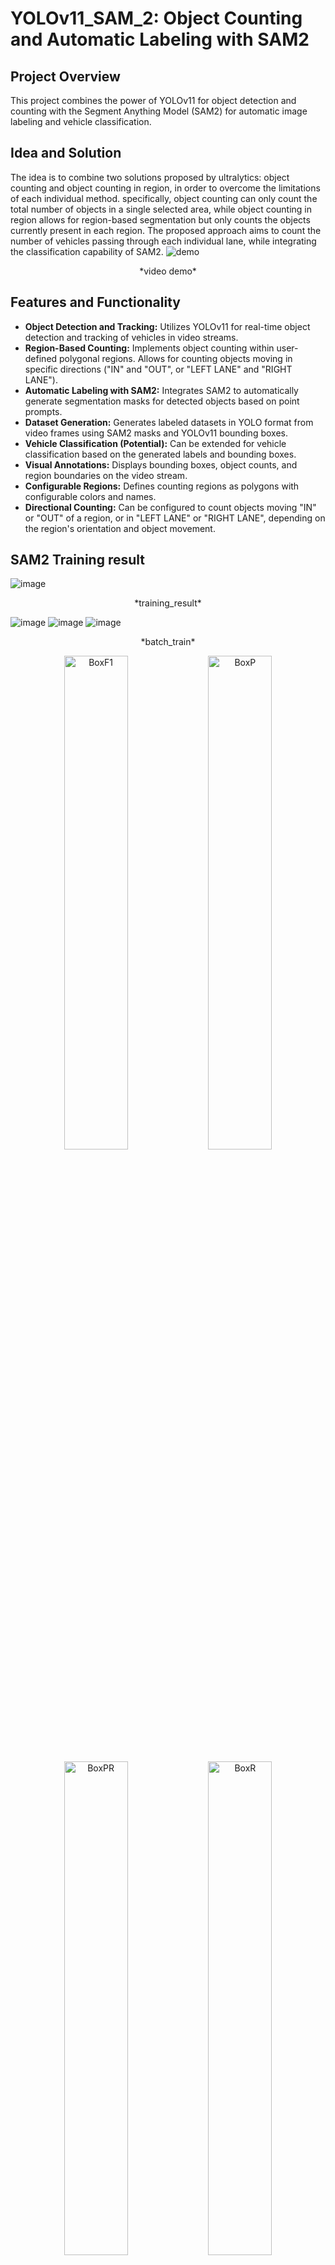 # YOLOv11_SAM_2: Object Counting and Automatic Labeling with SAM2

## Project Overview

This project combines the power of YOLOv11 for object detection and counting with the Segment Anything Model (SAM2) for automatic image labeling and vehicle classification. 


## Idea and Solution
The idea is to combine two solutions proposed by ultralytics: object counting and object counting in region, in order to overcome the limitations of each individual method. specifically, object counting can only count the total number of objects in a single selected area, while object counting in region allows for region-based segmentation but only counts the objects currently present in each region. The proposed approach aims to count the number of vehicles passing through each individual lane, while integrating the classification capability of SAM2.
![demo](demo/video_demo/demo.gif)
<div align="center">*video demo*</div>

## Features and Functionality

*   **Object Detection and Tracking:** Utilizes YOLOv11 for real-time object detection and tracking of vehicles in video streams.
*   **Region-Based Counting:** Implements object counting within user-defined polygonal regions.  Allows for counting objects moving in specific directions ("IN" and "OUT", or "LEFT LANE" and "RIGHT LANE").
*   **Automatic Labeling with SAM2:** Integrates SAM2 to automatically generate segmentation masks for detected objects based on point prompts.
*   **Dataset Generation:** Generates labeled datasets in YOLO format from video frames using SAM2 masks and YOLOv11 bounding boxes.
*   **Vehicle Classification (Potential):** Can be extended for vehicle classification based on the generated labels and bounding boxes.
*   **Visual Annotations:** Displays bounding boxes, object counts, and region boundaries on the video stream.
*   **Configurable Regions:** Defines counting regions as polygons with configurable colors and names.
*   **Directional Counting:**  Can be configured to count objects moving "IN" or "OUT" of a region, or in "LEFT LANE" or "RIGHT LANE", depending on the region's orientation and object movement.

## SAM2 Training result
![image](demo/train_reuslt/results.png)
<div align="center">*training_result*</div>

![image](demo/train_batch/train_batch0.jpg)
![image](demo/train_batch/train_batch1.jpg)
![image](demo/train_batch/train_batch2.jpg)
<div align="center">*batch_train*</div>

<p align="center">
  <img src="demo/graph/BoxF1_curve.png" alt="BoxF1" width="45%">
  <img src="demo/graph/BoxP_curve.png" alt="BoxP" width="45%">
</p>
<p align="center">
  <img src="demo/graph/BoxPR_curve.png" alt="BoxPR" width="45%">
  <img src="demo/graph/BoxR_curve.png" alt="BoxR" width="45%">
</p>
<div align="center">*graph*</div>
<p align="center">
  <img src="demo/graph/confusion_matrix.png" alt="confusion_matrix" width="48%">
  <img src="demo/graph/confusion_matrix_normalized.png" alt="confusion_matrix_normalized" width="48%">
</p>
<div align="center">*confusion matrix*</div>




## Technology Stack

*   **Python:** Primary programming language.
*   **OpenCV (cv2):** For video processing and image manipulation.
*   **Ultralytics YOLOv11:** Object detection and tracking framework.
*   **Ultralytics SAM2:** Segment Anything Model integration for automatic labeling.
*   **NumPy:** For numerical computations and array manipulation.
*   **Shapely:** For geometric operations, specifically for defining and working with polygonal regions.
*   **PyTorch:** Deep learning framework (underlying YOLOv11 and SAM2).

## Prerequisites

Before running the project, ensure you have the following installed:

1.  **Python:** Version 3.7 or higher is recommended.
2.  **Pip:** Python package installer.

Install the required Python packages using pip:

```bash
pip install opencv-python ultralytics numpy shapely
```

3. Download the pre-trained SAM model "sam2.1_b.pt" and place it in the root directory.

## Installation Instructions

1.  **Clone the repository:**

    ```bash
    git clone https://github.com/vanhdev-web/YOLOv11_SAM_2.git
    cd YOLOv11_SAM_2
    ```

2. **Install dependencies:**

   ```bash
   pip install -r requirements.txt # If a requirements.txt file is added later
   ```
   Or:
   ```bash
   pip install opencv-python ultralytics numpy shapely
   ```

## Usage Guide

### 1. Automatic Labeling with SAM (sam.py)

This script demonstrates how to use SAM2 for automatic image labeling.

*   **File:** `sam.py`
*   **Purpose:** Takes a single image and a list of points as input.  Uses SAM2 to generate a segmentation mask based on those points, and then converts the segmentation mask to a YOLO-format label file.
*   **Input:**
    *   Image: Located in the `/cars` directory (e.g., `cars/frame0.jpg`).  Images are generated by `get_frames.py`.
    *   Points: Defined directly in the script. These points are used as prompts for SAM2 to generate the segmentation mask. *Crucially, the script currently uses hardcoded points specific to `frame0.jpg`.  These *must* be updated for other frames to work correctly.*
*   **Output:**
    *   YOLO-format label file: A `.txt` file with the same name as the input image (e.g., `frame0.txt`).  This file contains the object class and normalized bounding box coordinates.
    *   Annotated image: Displays the image with the segmentation mask applied in a cv2 window.
*   **Steps:**

    1.  Place the desired image in the `/cars` directory. Make sure the `/cars` directory exists.
    2.  **Crucially:**  Update the `points` variable in `sam.py` with the appropriate point prompts for *your* image.  **The existing points are only valid for `frame0.jpg`**. These points are the key input to SAM.
    3.  Run the script:

        ```bash
        python sam.py
        ```

    4.  The annotated image will be displayed, and the YOLO-format label file (`.txt`) will be created.

*   **Important Notes:**
    *   The `sam2.1_b.pt` model is loaded.  Ensure this model file is in the same directory as `sam.py` or specify the correct path.
    *   The script currently only processes *one* image at a time.  To process multiple images, you will need to modify the script to iterate over a list of images and their corresponding point prompts.
    *   The generated label file uses class "0".  This can be adjusted in the script if needed.
    *   The quality of the segmentation depends heavily on the accuracy of the point prompts.  Choose points that lie well within the object you want to segment.
    *   The output YOLO format is `<object-class> <x_center> <y_center> <width> <height>`.

### 2. Extracting Frames from Video (get\_frames.py)

This script extracts frames from a video file and saves them as images.

*   **File:** `get_frames.py`
*   **Purpose:** To extract still frames from a video at regular intervals. These frames can then be used as input for SAM2 labeling.
*   **Input:**
    *   Video file:  The script assumes a video file named `org_video.mp4` is located in the `/object counting/` directory.
*   **Output:**
    *   Image files: Saves frames as JPEG images in the `cars/` directory.  The frames are named `frame{frame_count}.jpg`.
*   **Steps:**

    1.  Place the video file `org_video.mp4` in the `/object counting/` directory.
    2.  Create the `cars/` directory if it doesn't exist.
    3.  Run the script:

        ```bash
        python get_frames.py
        ```

    4.  The script will extract frames every 100 frames and save them in the `cars/` directory. The script only grabs 8 frames, and then it stops. The image name will be `frame{frame_count}.jpg`.
*   **Configuration:**
    *   `video`:  Specifies the path to the input video file.
    *   `frame_count % 100 == 0`: This condition determines the frequency of frame extraction (every 100 frames).
    *   `counter == 8`: This condition stops the script after extracting 8 frames.

### 3. Object Counting with Region Counting (region\_counter.py, mix\_solutions.py)

These scripts demonstrate how to use YOLOv11 for object detection and counting within specified regions.  `mix_solutions.py` contains the logic for directional counting (LEFT LANE/RIGHT LANE).  `region_counter.py` does not have this logic.

*   **Files:** `region_counter.py`, `mix_solutions.py`
*   **Purpose:** To count the number of objects detected within predefined polygonal regions in a video stream.
*   **Input:**
    *   Video file:  The scripts assume a video file named `org_video.mp4` is located in the `/SAM/` directory.
    *   YOLOv11 model: A pre-trained YOLOv11 model (e.g., `yolo11n.pt` or `runs/detect/train/weights/best.pt`).  The path to the model is specified in the script.
    *   Region definitions:  Defined as a dictionary of polygons in the `region_points` variable.
*   **Output:**
    *   Annotated video: Saves a video file (`out.mp4` for `region_counter.py`, `../SAM/region_counting.mp4` for `mix_solutions.py`) with bounding boxes, region boundaries, and object counts displayed.
    *   Console output (for `mix_solutions.py`): Prints the classwise counts for each region.
*   **Steps:**

    1.  Place the video file `org_video.mp4` in the `/SAM/` directory.
    2.  Download a pre-trained YOLOv11 model (e.g., `yolo11n.pt`) and place it in the appropriate location or train your own model.
    3.  Modify the `region_points` variable in the script to define the polygonal regions you want to count objects within. Ensure that the points are in the correct order to define the polygon.  This is a dictionary where the keys are region names and the values are lists of (x, y) coordinates.
    4.  Modify the `model` variable in the script to point to the location of your YOLOv11 model.
    5.  Run the script:

        ```bash
        python region_counter.py
        ```
        or
        ```bash
        python mix_solutions.py
        ```

    6.  The script will process the video and save the annotated video to `out.mp4` or `../SAM/region_counting.mp4`.

*   **Configuration:**

    *   `region_points`: Defines the polygonal regions for counting.  The coordinates should be relative to the video frame size.
    *   `model`: Specifies the path to the YOLOv11 model.
    *   `show`:  A boolean flag that determines whether to display the processed video in real-time.
    *   `line_width`: Thickness of bounding box and region lines.
    *   `show_in` (only in `mix_solutions.py`): Whether to show "IN" counts or "LEFT LANE" counts.
    *   `show_out` (only in `mix_solutions.py`): Whether to show "OUT" counts or "RIGHT LANE" counts.

### 4. Object Counting within a region (object\_counter.py)
This script demonstrates how to use YOLOv11 for object detection and counting within one specified region.

*   **File:** `object_counter.py`
*   **Purpose:** To count the number of objects detected within a predefined polygonal or linear region in a video stream.
*   **Input:**
    *   Video file: The script assumes a video file named `org_video.mp4` is located in the `/SAM/` directory.
    *   YOLOv11 model: A pre-trained YOLOv11 model (e.g., `yolo11n.pt`). The path to the model is specified in the script.
    *   Region definitions: Defined as a list of coordinates `region_points`.
*   **Output:**
    *   Annotated video: Saves a video file (`out.mp4`) with bounding boxes, region boundaries, and object counts displayed.
*   **Steps:**

    1.  Place the video file `org_video.mp4` in the `/SAM/` directory.
    2.  Download a pre-trained YOLOv11 model (e.g., `yolo11n.pt`) and place it in the appropriate location.
    3.  Modify the `region_points` variable in the script to define the polygonal or linear region you want to count objects within. Ensure that the points are in the correct order to define the region.
    4.  Modify the `model` variable in the script to point to the location of your YOLOv11 model.
    5.  Run the script:

        ```bash
        python object_counter.py
        ```

    6.  The script will process the video and save the annotated video to `out.mp4`.

*   **Configuration:**

    *   `region_points`: Defines the polygonal or linear region for counting. The coordinates should be relative to the video frame size.
    *   `model`: Specifies the path to the YOLOv11 model.
    *   `show`: A boolean flag that determines whether to display the processed video in real-time.
    *   `line_width`: Thickness of bounding box and region lines.
    *   `show_in`: Whether to show "IN" counts.
    *   `show_out`: Whether to show "OUT" counts.


## Contributing Guidelines

Contributions to this project are welcome! To contribute:

1.  Fork the repository.
2.  Create a new branch for your feature or bug fix.
3.  Implement your changes and test thoroughly.
4.  Submit a pull request with a clear description of your changes.

Please follow these guidelines:

*   Write clean, well-documented code.
*   Adhere to the existing code style.
*   Include unit tests for new functionality.
*   Update the README.md file with any relevant changes.

## License Information

License not specified.

## Contact/Support Information

For questions or support, please contact the repository owner through GitHub.
